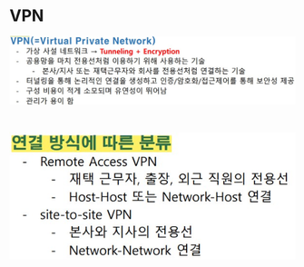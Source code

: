 # VPN

![2022-11-08-01vpn](../images/2022-11-08-VPN/2022-11-08-01vpn.jpg)

<br>

![2022-11-08-02vpn](../images/2022-11-08-VPN/2022-11-08-02vpn.jpg)

<br>




